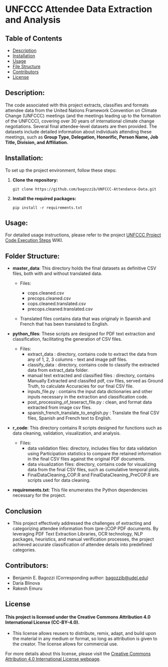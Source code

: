 # UNFCCC Attendee Data Extraction and Analysis

## Table of Contents
- [Description](#description)
- [Installation](#installation)
- [Usage](#usage)
- [File Structure](#folder-structure)
- [Contributors](#contributors)
- [License](#license)


## Description:
The code associated with this project extracts, classifies and formats attendee data from the United Nations Framework Convention on Climate Change (UNFCCC) meetings (and the meetings leading up to the formation of the UNFCCC), covering over 30 years of international climate change negotiations. Several final attendee-level datasets are then provided. The datasets include detailed information about individuals attending these meetings, such as **Group Type, Delegation, Honorific, Person Name, Job Title, Division, and Affiliation.**


## Installation:
To set up the project environment, follow these steps:

1. **Clone the repository:**
   ```
   git clone https://github.com/bagozzib/UNFCCC-Attendance-Data.git
   ```
   
2. **Install the required packages:**
   ```
   pip install -r requirements.txt
   ```

## Usage:
   For detailed usage instructions, please refer to the project [UNFCCC Project Code Execution Steps](https://github.com/bagozzib/UNFCCC-Attendance-Data/wiki/UNFCCC-Project-Code--Execution-Steps) WIKI.

 ## Folder Structure:
   - **master_data**: This directory holds the final datasets as definitive CSV files, both with and without translated data.
        - Files:
           -  cops.cleaned.csv
           -  precops.cleaned.csv
           -  cops.cleaned.translated.csv
           -  precops.cleaned.translated.csv
        
        - Translated files contains data that was originaly in Spanish and French that has been translated to English.

   - **python_files**: These scripts are designed for PDF text extraction and classification, facilitating the generation of CSV files.
        - Files:
            - extract_data :  directory, contains code to extract the data from any of 1, 2, 3 columns - text and image pdf files.
            - classify_data :  directory, contains code to classify the extracted data from extract_data folder.
            - manual text extracted and classified files :  directory, contains Manually Extracted and classifed pdf, csv files, served as Ground Truth, to calculate Accuracies for our final CSV file.
            - inputs_file.py : contains the input data dictionaries and other inputs necessary in the extraction and classification code.
            - post_processing_of_teseract_file.py : clean, and format data extracted from image csv files.
            - spanish_french_translate_to_english.py : Translate the final CSV files, Spanish and French text to English.      

   - **r_code**: This directory contains R scripts designed for functions such as data cleaning, validation, visualization, and analysis.
       - Files:
           - data validation files: directory, includes files for data validation using Participation statistics to compare the retained information in the final CSV files against the original PDF documents.
           - data visualization files: directory, contains code for visualizing data from the final CSV files, such as cumulative temporal plots.
           - FinalDataCleaning_COP.R and FinalDataCleaning_PreCOP.R are scripts used for data cleaning.

     
   - **requirements.txt**: This file enumerates the Python dependencies necessary for the project.
     
## Conclusion
- This project effectively addressed the challenges of extracting and categorizing attendee information from (pre-)COP PDF documents. By leveraging PDF Text Extraction Libraries, OCR technology, NLP packages, heuristics, and manual verification processes, the project achieved accurate classification of attendee details into predefined categories.

## Contributors:
   - Benjamin E. Bagozzi (Corresponding author: bagozzib@udel.edu)
   - Daria Blinova
   - Rakesh Emuru
     
## License

#### This project is licensed under the Creative Commons Attribution 4.0 International License (CC-BY-4.0).
   - This license allows reusers to distribute, remix, adapt, and build upon the material in any medium or format, so long as attribution is given to the creator. The license allows for commercial use.

For more details about this license, please visit the [Creative Commons Attribution 4.0 International License webpage](https://creativecommons.org/licenses/by/4.0/).



   
